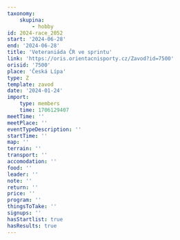 ```yaml
---
taxonomy:
    skupina:
        - hobby
id: 2024-race_2052
start: '2024-06-28'
end: '2024-06-28'
title: 'Veteraniáda ČR ve sprintu'
link: 'https://oris.orientacnisporty.cz/Zavod?id=7500'
orisid: '7500'
place: 'Česká Lípa'
type: Z
template: zavod
date: '2024-01-24'
import:
    type: members
    time: 1706129407
meetTime: ''
meetPlace: ''
eventTypeDescription: ''
startTime: ''
map: ''
terrain: ''
transport: ''
accomodation: ''
food: ''
leader: ''
note: ''
return: ''
price: ''
program: ''
thingsToTake: ''
signups: ''
hasStartlist: true
hasResults: true
---
```


